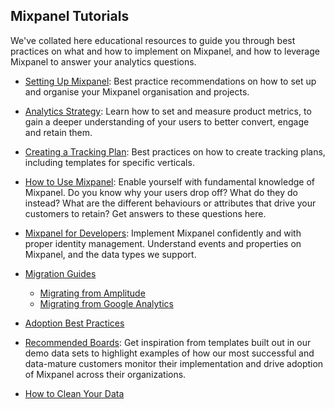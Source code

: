 ## Mixpanel Tutorials
We've collated here educational resources to guide you through best practices on what and how to implement on Mixpanel, and how to leverage Mixpanel to answer your analytics questions. 

- [Setting Up Mixpanel](/docs/other-bits/tutorials/setting-up-mixpanel): Best practice recommendations on how to set up and organise your Mixpanel organisation and projects. 

- [Analytics Strategy](/docs/other-bits/tutorials/analytics-strategy): Learn how to set and measure product metrics, to gain a deeper understanding of your users to better convert, engage and retain them.

- [Creating a Tracking Plan](/docs/other-bits/tutorials/creating-a-tracking-plan): Best practices on how to create tracking plans, including templates for specific verticals.

- [How to Use Mixpanel](/docs/other-bits/tutorials/mixpanel-analysis/): Enable yourself with fundamental knowledge of Mixpanel. Do you know why your users drop off? What do they do instead? What are the different behaviours or attributes that drive your customers to retain? Get answers to these questions here. 

- [Mixpanel for Developers](/docs/other-bits/tutorials/developers/): Implement Mixpanel confidently and with proper identity management. Understand events and properties on Mixpanel, and the data types we support.

- [Migration Guides](/docs/other-bits/tutorials/migration-guides)
  - [Migrating from Amplitude](/docs/other-bits/tutorials/migration-guides/migrating-to-mixpanel-from-amplitude)
  - [Migrating from Google Analytics](/docs/other-bits/tutorials/migration-guides/migrating-to-mixpanel-from-google-analytics)

- [Adoption Best Practices](/docs/other-bits/tutorials/adoption-reference-guide)
  
- [Recommended Boards](/docs/other-bits/tutorials/recommended-boards): Get inspiration from templates built out in our demo data sets to highlight examples of how our most successful and data-mature customers monitor their implementation and drive adoption of Mixpanel across their organizations.

- [How to Clean Your Data](/docs/other-bits/tutorials/how-to-clean-your-data)


 

